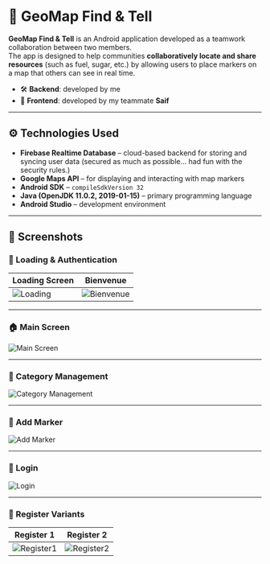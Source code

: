 # 📍 GeoMap Find & Tell

**GeoMap Find & Tell** is an Android application developed as a teamwork collaboration between two members.  
The app is designed to help communities **collaboratively locate and share resources** (such as fuel, sugar, etc.) by allowing users to place markers on a map that others can see in real time.  

- 🛠️ **Backend**: developed by me  
- 🎨 **Frontend**: developed by my teammate **Saif**

---

## ⚙️ Technologies Used

- **Firebase Realtime Database** – cloud-based backend for storing and syncing user data (secured as much as possible... had fun with the security rules.)
- **Google Maps API** – for displaying and interacting with map markers  
- **Android SDK** – `compileSdkVersion 32`  
- **Java (OpenJDK 11.0.2, 2019-01-15)** – primary programming language  
- **Android Studio** – development environment  

---

## 📱 Screenshots

### 🚀 Loading & Authentication
| Loading Screen | Bienvenue |
|----------------|-----------|
| ![Loading](https://github.com/user-attachments/assets/310c1dd3-5aea-46c2-b673-92c298070459) | ![Bienvenue](https://github.com/user-attachments/assets/8e03a4d8-6320-480d-8cc1-336c730ce0ec) |

---

### 🏠 Main Screen
![Main Screen](https://github.com/user-attachments/assets/797a4a67-5c89-4da2-acf0-1e4ddad857e7)

---

### 📂 Category Management
![Category Management](https://github.com/user-attachments/assets/50839c06-49dd-444d-939c-41c56fe10486)

---

### 📍 Add Marker
![Add Marker](https://github.com/user-attachments/assets/26b4202d-aa05-481a-aa15-d2ca48dc9bf1)

---

### 📍 Login
![Login](https://github.com/user-attachments/assets/7a4f5efa-87c2-4c98-9a54-a3b3d9abdade)

---

### 🔑 Register Variants
| Register 1 | Register 2 |
|---------|---------|
| ![Register1](https://github.com/user-attachments/assets/95553262-7d42-416b-a926-2108d1e206c9) | ![Register2](https://github.com/user-attachments/assets/3d9c7e20-07b0-46f0-a7d3-eb792f760a40) |

